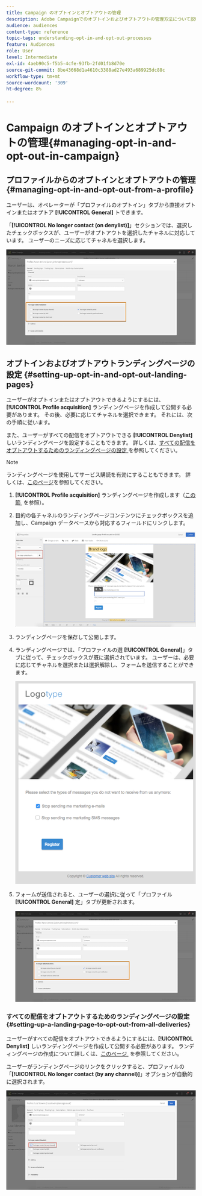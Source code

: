 ```yaml
---
title: Campaign のオプトインとオプトアウトの管理
description: Adobe Campaignでのオプトインおよびオプトアウトの管理方法について説明します。
audience: audiences
content-type: reference
topic-tags: understanding-opt-in-and-opt-out-processes
feature: Audiences
role: User
level: Intermediate
exl-id: 4aeb90c5-f5b5-4cfe-93fb-2fd01fb8d70e
source-git-commit: 8be43668d1a4610c3388ad27e493a689925dc88c
workflow-type: tm+mt
source-wordcount: '309'
ht-degree: 8%

---
```


# Campaign のオプトインとオプトアウトの管理{#managing-opt-in-and-opt-out-in-campaign}

## プロファイルからのオプトインとオプトアウトの管理 {#managing-opt-in-and-opt-out-from-a-profile}

ユーザーは、オペレーターが「プロファイルのオプトイン」タブから直接オプトインまたはオプトア **[!UICONTROL General]** トできます。

「**[!UICONTROL No longer contact (on denylist)]**」セクションでは、選択したチェックボックスが、ユーザーがオプトアウトを選択したチャネルに対応しています。 ユーザーのニーズに応じてチャネルを選択します。

![](assets/optin_landingpage_3.png)

## オプトインおよびオプトアウトランディングページの設定 {#setting-up-opt-in-and-opt-out-landing-pages}

ユーザーがオプトインまたはオプトアウトできるようにするには、**[!UICONTROL Profile acquisition]** ランディングページを作成して公開する必要があります。 その後、必要に応じてチャネルを選択できます。 それには、次の手順に従います。

また、ユーザーがすべての配信をオプトアウトできる **[!UICONTROL Denylist]** しいランディングページを設定することもできます。 詳しくは、[&#x200B; すべての配信をオプトアウトするためのランディングページの設定 &#x200B;](#setting-up-a-landing-page-to-opt-out-from-all-deliveries) を参照してください。

>[!NOTE]
>
>ランディングページを使用してサービス購読を有効にすることもできます。 詳しくは、[このページ](../../channels/using/configuring-landing-page.md#linking-a-landing-page-to-a-service)を参照してください。

1. **[!UICONTROL Profile acquisition]** ランディングページを作成します（[&#x200B; この節 &#x200B;](../../channels/using/getting-started-with-landing-pages.md) を参照）。
1. 目的の各チャネルのランディングページコンテンツにチェックボックスを追加し、Campaign データベースから対応するフィールドにリンクします。

   ![](assets/optin_landingpage_1.png)

1. ランディングページを保存して公開します。
1. ランディングページでは、「プロファイルの選 **[!UICONTROL General]**」タブに従って、チェックボックスが既に選択されています。 ユーザーは、必要に応じてチャネルを選択または選択解除し、フォームを送信することができます。

   ![](assets/optin_landingpage_2.png)

1. フォームが送信されると、ユーザーの選択に従って「プロファイル **[!UICONTROL General]** 定」タブが更新されます。

   ![](assets/optin_landingpage_3.png)

### すべての配信をオプトアウトするためのランディングページの設定 {#setting-up-a-landing-page-to-opt-out-from-all-deliveries}

ユーザーがすべての配信をオプトアウトできるようにするには、**[!UICONTROL Denylist]** しいランディングページを作成して公開する必要があります。 ランディングページの作成について詳しくは、[&#x200B; このページ &#x200B;](../../channels/using/getting-started-with-landing-pages.md) を参照してください。

ユーザーがランディングページのリンクをクリックすると、プロファイルの「**[!UICONTROL No longer contact (by any channel)]**」オプションが自動的に選択されます。

![](assets/blocklisting_allchannels.png)
